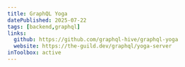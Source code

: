 ```yaml
---
title: GraphQL Yoga
datePublished: 2025-07-22
tags: [backend,graphql]
links:
  github: https://github.com/graphql-hive/graphql-yoga
  website: https://the-guild.dev/graphql/yoga-server
inToolbox: active
---
```

